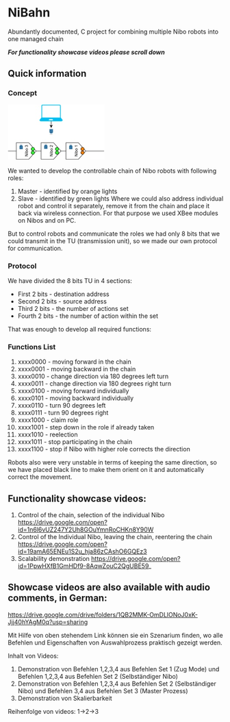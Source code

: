 # NiBahn
Abundantly documented, C project for combining multiple Nibo robots into one managed chain

**_For functionality showcase videos please scroll down_**

## Quick information 

### Concept

![Concept](https://github.com/Alexandr-Petrov/NiBahn/blob/master/images/idea.jpg)

We wanted to develop the controllable chain of Nibo robots with following roles:
1. Master - identified by orange lights
2. Slave - identified by green lights
Where we could also address individual robot and control it separately, remove it from the chain and place it back via wireless connection.
For that purpose we used XBee modules on Nibos and on PC.

But to control robots and communicate the roles we had only 8 bits that we could transmit in the TU (transmission unit), so we made our own protocol for communication.

### Protocol

We have divided the 8 bits TU in 4 sections:

- First 2 bits - destination address
- Second 2 bits - source address
- Third 2 bits - the number of actions set
- Fourth 2 bits - the number of action within the set

That was enough to develop all required functions:

### Functions List
1. xxxx0000 - moving forward in the chain
2. xxxx0001 - moving backward in the chain
3. xxxx0010 - change direction via 180 degrees left turn
4. xxxx0011 - change direction via 180 degrees right turn
5. xxxx0100 - moving forward individually
6. xxxx0101 - moving backward individually
7. xxxx0110 - turn 90 degrees left
8. xxxx0111 - turn 90 degrees right
9. xxxx1000 - claim role
10. xxxx1001 - step down in the role if already taken
11. xxxx1010 - reelection
12. xxxx1011 - stop participating in the chain
13. xxxx1100 - stop if Nibo with higher role corrects the direction

Robots also were very unstable in terms of keeping the same direction, so we have placed black line to make them orient on it and automatically correct the movement.

## Functionality showcase videos:

1. Control of the chain, selection of the individual Nibo https://drive.google.com/open?id=1n6l6vUZ247Y2Uh8GOuYmnRoCHKn8Y90W
2. Control of the Individual Nibo, leaving the chain, reentering the chain https://drive.google.com/open?id=19amA65ENEu1S2u_hja86zCAshO6GQEz3
3. Scalability demonstration https://drive.google.com/open?id=1PpwHXfB1GmHDf9-8AqwZouC2QgUBE59_

## Showcase videos are also available with audio comments, in German:
 
https://drive.google.com/drive/folders/1QB2MMK-OmDLlONoJ0xK-Jjj40hYAgM0q?usp=sharing

Mit Hilfe von oben stehendem Link können sie ein Szenarium finden, wo alle Befehlen und Eigenschaften von Auswahlprozess praktisch gezeigt werden.

Inhalt von Videos:
1. Demonstration von Befehlen 1,2,3,4 aus Befehlen Set 1 (Zug Mode) und Befehlen 1,2,3,4 aus Befehlen Set 2 (Selbständiger Nibo)
2. Demonstration von Befehlen 1,2,3,4 aus Befehlen Set 2 (Selbständiger Nibo) und Befehlen 3,4 aus Befehlen Set 3 (Master Prozess)
3. Demonstration von Skalierbarkeit

Reihenfolge von videos:
1->2->3
